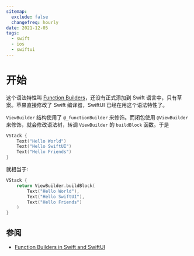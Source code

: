 ```yaml
---
sitemap:
  exclude: false
  changefreq: hourly
date: 2021-12-05
tags:
  - swift
  - ios
  - swiftui
---
```


# 开始

这个语法特性叫 [Function Builders](https://link.zhihu.com/?target=https%3A//github.com/apple/swift-evolution/blob/9992cf3c11c2d5e0ea20bee98657d93902d5b174/proposals/XXXX-function-builders.md)，还没有正式添加到 Swift 语言中，只有草案。苹果直接修改了 Swift 编译器，SwiftUI 已经在用这个语法特性了。

`ViewBuilder` 结构使用了 `@_functionBuilder` 来修饰。而闭包使用 `@ViewBuilder` 来修饰，就会修改语法树，转调 `ViewBuilder` 的 `buildBlock` 函数。于是

```swift
VStack {
    Text("Hello World")
    Text("Hello SwiftUI")
    Text("Hello Friends")
}
```

就相当于:

```swift
VStack {
    return ViewBuilder.buildBlock(
        Text("Hello World"),
        Text("Hello SwiftUI"),
        Text("Hello Friends")
    )
}
```

## 参阅

- [Function Builders in Swift and SwiftUI](https://www.vadimbulavin.com/swift-function-builders-swiftui-view-builder/)
